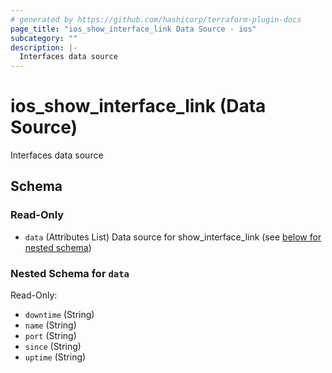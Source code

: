 ```yaml
---
# generated by https://github.com/hashicorp/terraform-plugin-docs
page_title: "ios_show_interface_link Data Source - ios"
subcategory: ""
description: |-
  Interfaces data source
---
```


# ios_show_interface_link (Data Source)

Interfaces data source



<!-- schema generated by tfplugindocs -->
## Schema

### Read-Only

- `data` (Attributes List) Data source for show_interface_link (see [below for nested schema](#nestedatt--data))

<a id="nestedatt--data"></a>
### Nested Schema for `data`

Read-Only:

- `downtime` (String)
- `name` (String)
- `port` (String)
- `since` (String)
- `uptime` (String)
